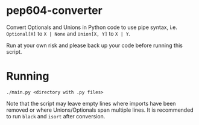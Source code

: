 # pep604-converter
Convert Optionals and Unions in Python code to use pipe syntax, i.e.
`Optional[X]` to `X | None` and `Union[X, Y]` to `X | Y`.

Run at your own risk and please back up your code before running this script.

# Running

`./main.py <directory with .py files>`

Note that the script may leave empty lines where imports have been
removed or where Unions/Optionals span multiple lines. It is recommended
to run `black` and `isort` after conversion.
